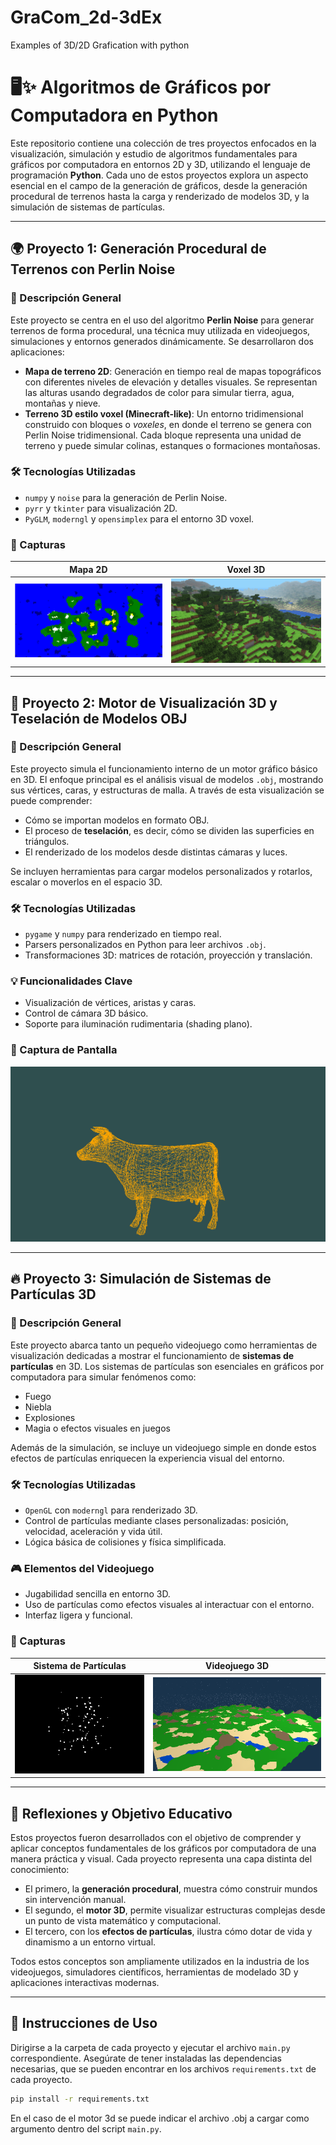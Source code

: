 # GraCom_2d-3dEx
Examples of 3D/2D Grafication with python
# 🖥️✨ Algoritmos de Gráficos por Computadora en Python

Este repositorio contiene una colección de tres proyectos enfocados en la visualización, simulación y estudio de algoritmos fundamentales para gráficos por computadora en entornos 2D y 3D, utilizando el lenguaje de programación **Python**. Cada uno de estos proyectos explora un aspecto esencial en el campo de la generación de gráficos, desde la generación procedural de terrenos hasta la carga y renderizado de modelos 3D, y la simulación de sistemas de partículas.

---

## 🌍 Proyecto 1: Generación Procedural de Terrenos con Perlin Noise

### 🧩 Descripción General

Este proyecto se centra en el uso del algoritmo **Perlin Noise** para generar terrenos de forma procedural, una técnica muy utilizada en videojuegos, simulaciones y entornos generados dinámicamente. Se desarrollaron dos aplicaciones:

- **Mapa de terreno 2D**: Generación en tiempo real de mapas topográficos con diferentes niveles de elevación y detalles visuales. Se representan las alturas usando degradados de color para simular tierra, agua, montañas y nieve.
- **Terreno 3D estilo voxel (Minecraft-like)**: Un entorno tridimensional construido con bloques o *voxeles*, en donde el terreno se genera con Perlin Noise tridimensional. Cada bloque representa una unidad de terreno y puede simular colinas, estanques o formaciones montañosas.

### 🛠 Tecnologías Utilizadas

- `numpy` y `noise` para la generación de Perlin Noise.
- `pyrr` y `tkinter` para visualización 2D.
- `PyGLM`, `moderngl` y `opensimplex` para el entorno 3D voxel.

### 📸 Capturas

| Mapa 2D | Voxel 3D |
|--------|----------|
| ![2D](assets/procedural2d.png) | ![3D](assets/procedural3d.png) |

---

## 🧱 Proyecto 2: Motor de Visualización 3D y Teselación de Modelos OBJ

### 🧩 Descripción General

Este proyecto simula el funcionamiento interno de un motor gráfico básico en 3D. El enfoque principal es el análisis visual de modelos `.obj`, mostrando sus vértices, caras, y estructuras de malla. A través de esta visualización se puede comprender:

- Cómo se importan modelos en formato OBJ.
- El proceso de **teselación**, es decir, cómo se dividen las superficies en triángulos.
- El renderizado de los modelos desde distintas cámaras y luces.

Se incluyen herramientas para cargar modelos personalizados y rotarlos, escalar o moverlos en el espacio 3D.

### 🛠 Tecnologías Utilizadas

- `pygame` y `numpy` para renderizado en tiempo real.
- Parsers personalizados en Python para leer archivos `.obj`.
- Transformaciones 3D: matrices de rotación, proyección y translación.

### 💡 Funcionalidades Clave

- Visualización de vértices, aristas y caras.
- Control de cámara 3D básico.
- Soporte para iluminación rudimentaria (shading plano).

### 📸 Captura de Pantalla

![Motor 3D](assets/3dengine.png)

---

## 🔥 Proyecto 3: Simulación de Sistemas de Partículas 3D

### 🧩 Descripción General

Este proyecto abarca tanto un pequeño videojuego como herramientas de visualización dedicadas a mostrar el funcionamiento de **sistemas de partículas** en 3D. Los sistemas de partículas son esenciales en gráficos por computadora para simular fenómenos como:

- Fuego
- Niebla
- Explosiones
- Magia o efectos visuales en juegos

Además de la simulación, se incluye un videojuego simple en donde estos efectos de partículas enriquecen la experiencia visual del entorno.

### 🛠 Tecnologías Utilizadas

- `OpenGL` con  `moderngl` para renderizado 3D.
- Control de partículas mediante clases personalizadas: posición, velocidad, aceleración y vida útil.
- Lógica básica de colisiones y física simplificada.

### 🎮 Elementos del Videojuego

- Jugabilidad sencilla en entorno 3D.
- Uso de partículas como efectos visuales al interactuar con el entorno.
- Interfaz ligera y funcional.

### 📸 Capturas

| Sistema de Partículas | Videojuego 3D |
|-----------------------|----------------|
| ![Particles](assets/particles2d.png) | ![Game](assets/combinacion3d.png) |

---

## 🧠 Reflexiones y Objetivo Educativo

Estos proyectos fueron desarrollados con el objetivo de comprender y aplicar conceptos fundamentales de los gráficos por computadora de una manera práctica y visual. Cada proyecto representa una capa distinta del conocimiento:

- El primero, la **generación procedural**, muestra cómo construir mundos sin intervención manual.
- El segundo, el **motor 3D**, permite visualizar estructuras complejas desde un punto de vista matemático y computacional.
- El tercero, con los **efectos de partículas**, ilustra cómo dotar de vida y dinamismo a un entorno virtual.

Todos estos conceptos son ampliamente utilizados en la industria de los videojuegos, simuladores científicos, herramientas de modelado 3D y aplicaciones interactivas modernas.

---

## 📜 Instrucciones de Uso 

Dirigirse a la carpeta de cada proyecto y ejecutar el archivo `main.py` correspondiente. Asegúrate de tener instaladas las dependencias necesarias, que se pueden encontrar en los archivos `requirements.txt` de cada proyecto.

```bash
pip install -r requirements.txt
```
En el caso de el motor 3d se puede indicar el archivo .obj a cargar como argumento dentro del script `main.py`.

